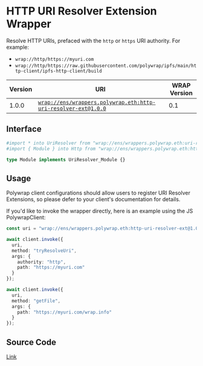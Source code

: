 # HTTP URI Resolver Extension Wrapper
Resolve HTTP URIs, prefaced with the `http` or `https` URI authority. For example:
- `wrap://http/https://myuri.com`
- `wrap://http/https://raw.githubusercontent.com/polywrap/ipfs/main/http-client/ipfs-http-client/build`

| Version | URI | WRAP Version |
|-|-|-|
| 1.0.0 | [`wrap://ens/wrappers.polywrap.eth:http-uri-resolver-ext@1.0.0`](https://wrappers.io/v/ens/wrappers.polywrap.eth:http-uri-resolver-ext@1.0.0) | 0.1 |

## Interface
```graphql
#import * into UriResolver from "wrap://ens/wrappers.polywrap.eth:uri-resolver-ext@1.1.0"
#import { Module } into Http from "wrap://ens/wrappers.polywrap.eth:http@1.1.0"

type Module implements UriResolver_Module {}
```

## Usage
Polywrap client configurations should allow users to register URI Resolver Extensions, so please defer to your client's documentation for details.

If you'd like to invoke the wrapper directly, here is an example using the JS PolywrapClient:
```typescript
const uri = "wrap://ens/wrappers.polywrap.eth:http-uri-resolver-ext@1.0.0";

await client.invoke({
  uri,
  method: "tryResolveUri",
  args: {
    authority: "http",
    path: "https://myuri.com"
  }
});

await client.invoke({
  uri,
  method: "getFile",
  args: {
    path: "https://myuri.com/wrap.info"
  }
});
```

## Source Code
[Link](https://github.com/polywrap/uri-resolver-extensions/tree/master/implementations/http)